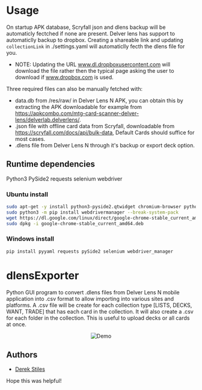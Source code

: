 # Usage
On startup APK database, Scryfall json and dlens backup will be automaticly fectched if none are present.
Delver lens has support to automaticlly backup to dropbox. Creating a shareable link and updating `collectionLink` in ./settings.yaml will automaticlly fecth the dlens file for you.
- NOTE: Updating the URL www.dl.dropboxusercontent.com will download the file rather then the typical page asking the user to download if www.dropbox.com is used.

Three required files can also be manually fetched with:
* data.db from /res/raw/ in Delver Lens N APK, you can obtain this by extracting the APK downloadable for example from https://apkcombo.com/mtg-card-scanner-delver-lens/delverlab.delverlens/.
* .json file with offline card data from Scryfall, downloadable from https://scryfall.com/docs/api/bulk-data, Default Cards should suffice for most cases.
* .dlens file from Delver Lens N through it's backup or export deck option.

## Runtime dependencies
Python3 PySide2 requests selenium webdriver

### Ubuntu install
```bash
sudo apt-get -y install python3-pyside2.qtwidget chromium-browser python3-selenium pip
sudo python3 -m pip install webdrivermanager --break-system-pack
wget https://dl.google.com/linux/direct/google-chrome-stable_current_amd64.deb
sudo dpkg -i google-chrome-stable_current_amd64.deb
```

### Windows install
```bash
pip install pyyaml requests pySide2 selenium webdriver_manager
```

# dlensExporter
Python GUI program to convert .dlens files from Delver Lens N mobile application into .csv format to allow importing into various sites and platforms. A .csv file will be create for each collection type [LISTS, DECKS, WANT, TRADE] that has each card in the collection.  It will also create a .csv for each folder in the collection.  This is useful to upload decks or all cards at once.

<p align="center">
  <img src="demo.gif" alt="Demo" />
</p>

## Authors
- [Derek Stiles](https://github.com/KVL314)

Hope this was helpful!
